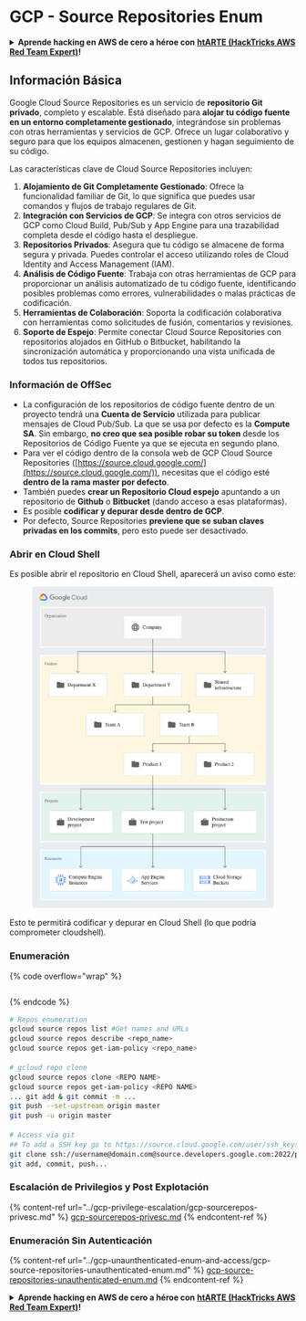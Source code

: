 # GCP - Source Repositories Enum

<details>

<summary><strong>Aprende hacking en AWS de cero a héroe con</strong> <a href="https://training.hacktricks.xyz/courses/arte"><strong>htARTE (HackTricks AWS Red Team Expert)</strong></a><strong>!</strong></summary>

Otras formas de apoyar a HackTricks:

* Si quieres ver a tu **empresa anunciada en HackTricks** o **descargar HackTricks en PDF**, consulta los [**PLANES DE SUSCRIPCIÓN**](https://github.com/sponsors/carlospolop)!
* Consigue el [**merchandising oficial de PEASS & HackTricks**](https://peass.creator-spring.com)
* Descubre [**La Familia PEASS**](https://opensea.io/collection/the-peass-family), nuestra colección de [**NFTs exclusivos**](https://opensea.io/collection/the-peass-family)
* **Únete al grupo de** 💬 [**Discord**](https://discord.gg/hRep4RUj7f) o al grupo de [**telegram**](https://t.me/peass) o **sigue** a **Twitter** 🐦 [**@carlospolopm**](https://twitter.com/carlospolopm)**.**
* **Comparte tus trucos de hacking enviando PRs a los repositorios de github de** [**HackTricks**](https://github.com/carlospolop/hacktricks) y [**HackTricks Cloud**](https://github.com/carlospolop/hacktricks-cloud).

</details>

## Información Básica <a href="#reviewing-cloud-git-repositories" id="reviewing-cloud-git-repositories"></a>

Google Cloud Source Repositories es un servicio de **repositorio Git privado**, completo y escalable. Está diseñado para **alojar tu código fuente en un entorno completamente gestionado**, integrándose sin problemas con otras herramientas y servicios de GCP. Ofrece un lugar colaborativo y seguro para que los equipos almacenen, gestionen y hagan seguimiento de su código.

Las características clave de Cloud Source Repositories incluyen:

1. **Alojamiento de Git Completamente Gestionado**: Ofrece la funcionalidad familiar de Git, lo que significa que puedes usar comandos y flujos de trabajo regulares de Git.
2. **Integración con Servicios de GCP**: Se integra con otros servicios de GCP como Cloud Build, Pub/Sub y App Engine para una trazabilidad completa desde el código hasta el despliegue.
3. **Repositorios Privados**: Asegura que tu código se almacene de forma segura y privada. Puedes controlar el acceso utilizando roles de Cloud Identity and Access Management (IAM).
4. **Análisis de Código Fuente**: Trabaja con otras herramientas de GCP para proporcionar un análisis automatizado de tu código fuente, identificando posibles problemas como errores, vulnerabilidades o malas prácticas de codificación.
5. **Herramientas de Colaboración**: Soporta la codificación colaborativa con herramientas como solicitudes de fusión, comentarios y revisiones.
6. **Soporte de Espejo**: Permite conectar Cloud Source Repositories con repositorios alojados en GitHub o Bitbucket, habilitando la sincronización automática y proporcionando una vista unificada de todos tus repositorios.

### Información de OffSec <a href="#reviewing-cloud-git-repositories" id="reviewing-cloud-git-repositories"></a>

* La configuración de los repositorios de código fuente dentro de un proyecto tendrá una **Cuenta de Servicio** utilizada para publicar mensajes de Cloud Pub/Sub. La que se usa por defecto es la **Compute SA**. Sin embargo, **no creo que sea posible robar su token** desde los Repositorios de Código Fuente ya que se ejecuta en segundo plano.
* Para ver el código dentro de la consola web de GCP Cloud Source Repositories ([https://source.cloud.google.com/](https://source.cloud.google.com/)), necesitas que el código esté **dentro de la rama master por defecto**.
* También puedes **crear un Repositorio Cloud espejo** apuntando a un repositorio de **Github** o **Bitbucket** (dando acceso a esas plataformas).
* Es posible **codificar y depurar desde dentro de GCP**.
* Por defecto, Source Repositories **previene que se suban claves privadas en los commits**, pero esto puede ser desactivado.

### Abrir en Cloud Shell

Es posible abrir el repositorio en Cloud Shell, aparecerá un aviso como este:

<figure><img src="../../../.gitbook/assets/image (136).png" alt=""><figcaption></figcaption></figure>

Esto te permitirá codificar y depurar en Cloud Shell (lo que podría comprometer cloudshell).

### Enumeración

{% code overflow="wrap" %}
```
```
{% endcode %}

```bash
# Repos enumeration
gcloud source repos list #Get names and URLs
gcloud source repos describe <repo_name>
gcloud source repos get-iam-policy <repo_name>

# gcloud repo clone
gcloud source repos clone <REPO NAME>
gcloud source repos get-iam-policy <REPO NAME>
... git add & git commit -m ...
git push --set-upstream origin master
git push -u origin master

# Access via git
## To add a SSH key go to https://source.cloud.google.com/user/ssh_keys (no gcloud command)
git clone ssh://username@domain.com@source.developers.google.com:2022/p/<proj-name>/r/<repo-name>
git add, commit, push...
```

### Escalación de Privilegios y Post Explotación

{% content-ref url="../gcp-privilege-escalation/gcp-sourcerepos-privesc.md" %}
[gcp-sourcerepos-privesc.md](../gcp-privilege-escalation/gcp-sourcerepos-privesc.md)
{% endcontent-ref %}

### Enumeración Sin Autenticación

{% content-ref url="../gcp-unaunthenticated-enum-and-access/gcp-source-repositories-unauthenticated-enum.md" %}
[gcp-source-repositories-unauthenticated-enum.md](../gcp-unaunthenticated-enum-and-access/gcp-source-repositories-unauthenticated-enum.md)
{% endcontent-ref %}

<details>

<summary><strong>Aprende hacking en AWS de cero a héroe con</strong> <a href="https://training.hacktricks.xyz/courses/arte"><strong>htARTE (HackTricks AWS Red Team Expert)</strong></a><strong>!</strong></summary>

Otras formas de apoyar a HackTricks:

* Si quieres ver tu **empresa anunciada en HackTricks** o **descargar HackTricks en PDF**, consulta los [**PLANES DE SUSCRIPCIÓN**](https://github.com/sponsors/carlospolop)!
* Consigue el [**merchandising oficial de PEASS & HackTricks**](https://peass.creator-spring.com)
* Descubre [**La Familia PEASS**](https://opensea.io/collection/the-peass-family), nuestra colección de [**NFTs**](https://opensea.io/collection/the-peass-family) exclusivos
* **Únete al** 💬 [**grupo de Discord**](https://discord.gg/hRep4RUj7f) o al [**grupo de Telegram**](https://t.me/peass) o **sígueme** en **Twitter** 🐦 [**@carlospolopm**](https://twitter.com/carlospolopm)**.**
* **Comparte tus trucos de hacking enviando PRs a los repositorios de GitHub** [**HackTricks**](https://github.com/carlospolop/hacktricks) y [**HackTricks Cloud**](https://github.com/carlospolop/hacktricks-cloud).

</details>
